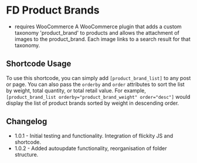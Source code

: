# FD Product Brands
* requires WooCommerce
A WooCommerce plugin that adds a custom taxonomy 'product_brand' to products and allows the attachment of images to the product_brand. Each image links to a search result for that taxonomy.

## Shortcode Usage
To use this shortcode, you can simply add `[product_brand_list]` to any post or page. You can also pass the `orderby` and `order` attributes to sort the list by weight, total quantity, or total retail value. For example, `[product_brand_list orderby="product_brand_weight" order="desc"]` would display the list of product brands sorted by weight in descending order.

## Changelog
* 1.0.1 - Initial testing and functionality. Integration of flickity JS and shortcode.
* 1.0.2 - Added autoupdate functionality, reorganisation of folder structure.